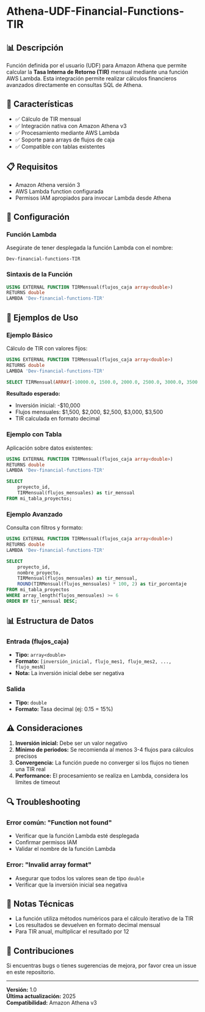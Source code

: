 # Athena-UDF-Financial-Functions-TIR

## 📊 Descripción

Función definida por el usuario (UDF) para Amazon Athena que permite calcular la **Tasa Interna de Retorno (TIR)** mensual mediante una función AWS Lambda. Esta integración permite realizar cálculos financieros avanzados directamente en consultas SQL de Athena.

## 🚀 Características

- ✅ Cálculo de TIR mensual
- ✅ Integración nativa con Amazon Athena v3
- ✅ Procesamiento mediante AWS Lambda
- ✅ Soporte para arrays de flujos de caja
- ✅ Compatible con tablas existentes

## 📋 Requisitos

- Amazon Athena versión 3
- AWS Lambda function configurada
- Permisos IAM apropiados para invocar Lambda desde Athena

## 🔧 Configuración

### Función Lambda
Asegúrate de tener desplegada la función Lambda con el nombre:
```
Dev-financial-functions-TIR
```

### Sintaxis de la Función
```sql
USING EXTERNAL FUNCTION TIRMensual(flujos_caja array<double>) 
RETURNS double 
LAMBDA 'Dev-financial-functions-TIR'
```

## 📖 Ejemplos de Uso

### Ejemplo Básico
Cálculo de TIR con valores fijos:

```sql
USING EXTERNAL FUNCTION TIRMensual(flujos_caja array<double>) 
RETURNS double 
LAMBDA 'Dev-financial-functions-TIR'

SELECT TIRMensual(ARRAY[-10000.0, 1500.0, 2000.0, 2500.0, 3000.0, 3500.0]) as tir_mensual;
```

**Resultado esperado:**
- Inversión inicial: -$10,000
- Flujos mensuales: $1,500, $2,000, $2,500, $3,000, $3,500
- TIR calculada en formato decimal

### Ejemplo con Tabla
Aplicación sobre datos existentes:

```sql
USING EXTERNAL FUNCTION TIRMensual(flujos_caja array<double>) 
RETURNS double 
LAMBDA 'Dev-financial-functions-TIR'

SELECT 
    proyecto_id,
    TIRMensual(flujos_mensuales) as tir_mensual
FROM mi_tabla_proyectos;
```

### Ejemplo Avanzado
Consulta con filtros y formato:

```sql
USING EXTERNAL FUNCTION TIRMensual(flujos_caja array<double>) 
RETURNS double 
LAMBDA 'Dev-financial-functions-TIR'

SELECT 
    proyecto_id,
    nombre_proyecto,
    TIRMensual(flujos_mensuales) as tir_mensual,
    ROUND(TIRMensual(flujos_mensuales) * 100, 2) as tir_porcentaje
FROM mi_tabla_proyectos
WHERE array_length(flujos_mensuales) >= 6
ORDER BY tir_mensual DESC;
```

## 📊 Estructura de Datos

### Entrada (flujos_caja)
- **Tipo:** `array<double>`
- **Formato:** `[inversión_inicial, flujo_mes1, flujo_mes2, ..., flujo_mesN]`
- **Nota:** La inversión inicial debe ser negativa

### Salida
- **Tipo:** `double`
- **Formato:** Tasa decimal (ej: 0.15 = 15%)

## ⚠️ Consideraciones

1. **Inversión inicial:** Debe ser un valor negativo
2. **Mínimo de periodos:** Se recomienda al menos 3-4 flujos para cálculos precisos
3. **Convergencia:** La función puede no converger si los flujos no tienen una TIR real
4. **Performance:** El procesamiento se realiza en Lambda, considera los límites de timeout

## 🔍 Troubleshooting

### Error común: "Function not found"
- Verificar que la función Lambda esté desplegada
- Confirmar permisos IAM
- Validar el nombre de la función Lambda

### Error: "Invalid array format"
- Asegurar que todos los valores sean de tipo `double`
- Verificar que la inversión inicial sea negativa

## 📝 Notas Técnicas

- La función utiliza métodos numéricos para el cálculo iterativo de la TIR
- Los resultados se devuelven en formato decimal mensual
- Para TIR anual, multiplicar el resultado por 12

## 🤝 Contribuciones

Si encuentras bugs o tienes sugerencias de mejora, por favor crea un issue en este repositorio.

---

**Versión:** 1.0  
**Última actualización:** 2025  
**Compatibilidad:** Amazon Athena v3
